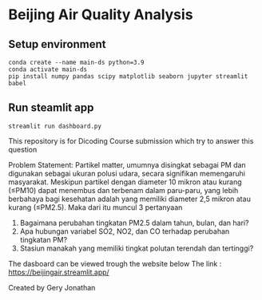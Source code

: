 # Beijing Air Quality Analysis

## Setup environment
```
conda create --name main-ds python=3.9
conda activate main-ds
pip install numpy pandas scipy matplotlib seaborn jupyter streamlit babel
```

## Run steamlit app
```
streamlit run dashboard.py
```


This repository is for Dicoding Course submission which try to answer this question

Problem Statement:
Partikel matter, umumnya disingkat sebagai PM dan digunakan sebagai ukuran polusi udara, secara signifikan memengaruhi masyarakat. Meskipun partikel dengan diameter 10 mikron atau kurang (≤PM10) dapat menembus dan terbenam dalam paru-paru, yang lebih berbahaya bagi kesehatan adalah yang memiliki diameter 2,5 mikron atau kurang (≤PM2.5). Maka dari itu muncul 3 pertanyaan

1. Bagaimana perubahan tingkatan PM2.5 dalam tahun, bulan, dan hari?
2. Apa hubungan variabel SO2, NO2, dan CO terhadap perubahan tingkatan PM?
3. Stasiun manakah yang memiliki tingkat polutan terendah dan tertinggi?

The dasboard can be viewed trough the website below
The link : https://beijingair.streamlit.app/

Created by Gery Jonathan 